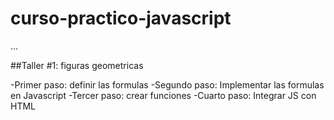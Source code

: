 # curso-practico-javascript

...

##Taller #1: figuras geometricas

-Primer paso: definir las formulas
-Segundo paso: Implementar las formulas en Javascript
-Tercer paso: crear funciones
-Cuarto paso: Integrar JS con HTML
